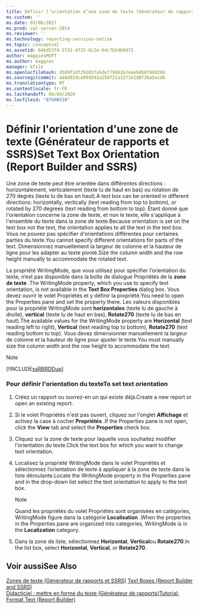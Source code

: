```yaml
---
title: Définir l’orientation d’une zone de texte (Générateur de rapports et SSRS) | Microsoft Docs
ms.custom: ''
ms.date: 03/06/2017
ms.prod: sql-server-2014
ms.reviewer: ''
ms.technology: reporting-services-native
ms.topic: conceptual
ms.assetid: 64bd53f4-2f31-4732-8c2e-64c7b54b6972
author: maggiesMSFT
ms.author: maggies
manager: kfile
ms.openlocfilehash: d509f1df29203fa5def79b61b74ae9db8f40d204
ms.sourcegitcommit: ad4d92dce894592a259721a1571b1d8736abacdb
ms.translationtype: MT
ms.contentlocale: fr-FR
ms.lasthandoff: 08/04/2020
ms.locfileid: "87600530"
---
```

# <a name="set-text-box-orientation-report-builder-and-ssrs"></a><span data-ttu-id="516e4-102">Définir l'orientation d'une zone de texte (Générateur de rapports et SSRS)</span><span class="sxs-lookup"><span data-stu-id="516e4-102">Set Text Box Orientation (Report Builder and SSRS)</span></span>
  <span data-ttu-id="516e4-103">Une zone de texte peut être orientée dans différentes directions : horizontalement, verticalement (texte lu de haut en bas) ou rotation de 270 degrés (texte lu de bas en haut).</span><span class="sxs-lookup"><span data-stu-id="516e4-103">A text box can be oriented in different directions: horizontally, vertically (text reading from top to bottom), or rotated by 270 degrees (text reading from bottom to top).</span></span> <span data-ttu-id="516e4-104">Étant donné que l'orientation concerne la zone de texte, et non le texte, elle s'applique à l'ensemble du texte dans la zone de texte.</span><span class="sxs-lookup"><span data-stu-id="516e4-104">Because orientation is set on the text box not the text, the orientation applies to all the text in the text box.</span></span> <span data-ttu-id="516e4-105">Vous ne pouvez pas spécifier d'orientations différentes pour certaines parties du texte.</span><span class="sxs-lookup"><span data-stu-id="516e4-105">You cannot specify different orientations for parts of the text.</span></span> <span data-ttu-id="516e4-106">Dimensionnez manuellement la largeur de colonne et la hauteur de ligne pour les adapter au texte pivoté.</span><span class="sxs-lookup"><span data-stu-id="516e4-106">Size the column width and the row height manually to accommodate the rotated text.</span></span>  
  
 <span data-ttu-id="516e4-107">La propriété WritingMode, que vous utilisez pour spécifier l’orientation du texte, n’est pas disponible dans la boîte de dialogue Propriétés de la **zone de texte** .</span><span class="sxs-lookup"><span data-stu-id="516e4-107">The WritingMode property, which you use to specify text orientation, is not available in the **Text Box Properties** dialog box.</span></span> <span data-ttu-id="516e4-108">Vous devez ouvrir le volet Propriétés et y définir la propriété.</span><span class="sxs-lookup"><span data-stu-id="516e4-108">You need to open the Properties pane and set the property there.</span></span> <span data-ttu-id="516e4-109">Les valeurs disponibles pour la propriété WritingMode sont **horizontales** (texte lu de gauche à droite), **vertical** (texte lu de haut en bas), **Rotate270** (texte lu de bas en haut).</span><span class="sxs-lookup"><span data-stu-id="516e4-109">The available values for the WritingMode property are **Horizontal** (text reading left to right), **Vertical** (text reading top to bottom), **Rotate270** (text reading bottom to top).</span></span> <span data-ttu-id="516e4-110">Vous devez dimensionner manuellement la largeur de colonne et la hauteur de ligne pour ajuster le texte.</span><span class="sxs-lookup"><span data-stu-id="516e4-110">You must manually size the column width and the row height to accommodate the text.</span></span>  
  
> [!NOTE]  
>  [!INCLUDE[ssRBRDDup](../../includes/ssrbrddup-md.md)]  
  
### <a name="to-set-text-orientation"></a><span data-ttu-id="516e4-111">Pour définir l'orientation du texte</span><span class="sxs-lookup"><span data-stu-id="516e4-111">To set text orientation</span></span>  
  
1.  <span data-ttu-id="516e4-112">Créez un rapport ou ouvrez-en un qui existe déjà.</span><span class="sxs-lookup"><span data-stu-id="516e4-112">Create a new report or open an existing report.</span></span>  
  
2.  <span data-ttu-id="516e4-113">Si le volet Propriétés n'est pas ouvert, cliquez sur l'onglet **Affichage** et activez la case à cocher **Propriétés** .</span><span class="sxs-lookup"><span data-stu-id="516e4-113">If the Properties pane is not open, click the **View** tab and select the **Properties** check box.</span></span>  
  
3.  <span data-ttu-id="516e4-114">Cliquez sur la zone de texte pour laquelle vous souhaitez modifier l'orientation du texte.</span><span class="sxs-lookup"><span data-stu-id="516e4-114">Click the text box for which you want to change text orientation.</span></span>  
  
4.  <span data-ttu-id="516e4-115">Localisez la propriété WritingMode dans le volet Propriétés et sélectionnez l’orientation de texte à appliquer à la zone de texte dans la liste déroulante.</span><span class="sxs-lookup"><span data-stu-id="516e4-115">Locate the WritingMode property in the Properties pane and in the drop-down list select the text orientation to apply to the text box.</span></span>  
  
    > [!NOTE]  
    >  <span data-ttu-id="516e4-116">Quand les propriétés du volet Propriétés sont organisées en catégories, WritingMode figure dans la catégorie **Localisation** .</span><span class="sxs-lookup"><span data-stu-id="516e4-116">When the properties in the Properties pane are organized into categories, WritingMode is in the **Localization** category.</span></span>  
  
5.  <span data-ttu-id="516e4-117">Dans la zone de liste, sélectionnez **Horizontal**, **Vertical**ou **Rotate270**.</span><span class="sxs-lookup"><span data-stu-id="516e4-117">In the list box, select **Horizontal**, **Vertical**, or **Rotate270**.</span></span>  
  
## <a name="see-also"></a><span data-ttu-id="516e4-118">Voir aussi</span><span class="sxs-lookup"><span data-stu-id="516e4-118">See Also</span></span>  
 <span data-ttu-id="516e4-119">[Zones de texte &#40;Générateur de rapports et SSRS&#41;](text-boxes-report-builder-and-ssrs.md) </span><span class="sxs-lookup"><span data-stu-id="516e4-119">[Text Boxes &#40;Report Builder and SSRS&#41;](text-boxes-report-builder-and-ssrs.md) </span></span>  
 [<span data-ttu-id="516e4-120">Didacticiel : mettre en forme du texte &#40;Générateur de rapports&#41;</span><span class="sxs-lookup"><span data-stu-id="516e4-120">Tutorial: Format Text &#40;Report Builder&#41;</span></span>](../tutorial-format-text-report-builder.md)  
  
  
